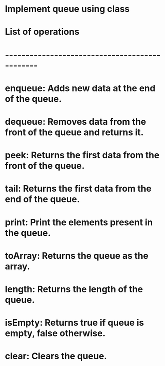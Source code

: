 # Implement queue using class

# List of operations
# ----------------------------------------------
# enqueue: Adds new data at the end of the queue.
# dequeue: Removes data from the front of the queue and returns it.
# peek: Returns the first data from the front of the queue.
# tail: Returns the first data from the end of the queue.
# print: Print the elements present in the queue.
# toArray: Returns the queue as the array.
# length: Returns the length of the queue.
# isEmpty: Returns true if queue is empty, false otherwise.
# clear: Clears the queue.